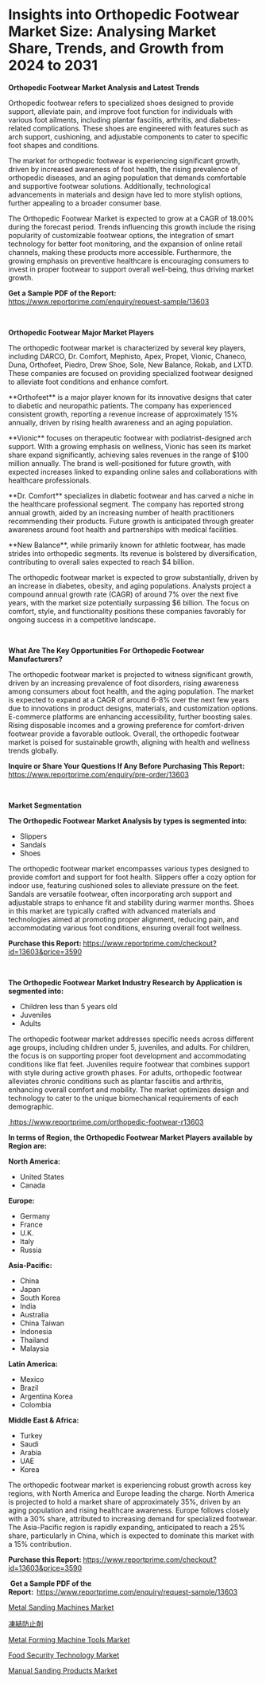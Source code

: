 <p><h1>Insights into Orthopedic Footwear Market Size: Analysing Market Share, Trends, and Growth from 2024 to 2031</h1></p><p><strong>Orthopedic Footwear Market Analysis and Latest Trends</strong></p>
<p><p>Orthopedic footwear refers to specialized shoes designed to provide support, alleviate pain, and improve foot function for individuals with various foot ailments, including plantar fasciitis, arthritis, and diabetes-related complications. These shoes are engineered with features such as arch support, cushioning, and adjustable components to cater to specific foot shapes and conditions. </p><p>The market for orthopedic footwear is experiencing significant growth, driven by increased awareness of foot health, the rising prevalence of orthopedic diseases, and an aging population that demands comfortable and supportive footwear solutions. Additionally, technological advancements in materials and design have led to more stylish options, further appealing to a broader consumer base.</p><p>The Orthopedic Footwear Market is expected to grow at a CAGR of 18.00% during the forecast period. Trends influencing this growth include the rising popularity of customizable footwear options, the integration of smart technology for better foot monitoring, and the expansion of online retail channels, making these products more accessible. Furthermore, the growing emphasis on preventive healthcare is encouraging consumers to invest in proper footwear to support overall well-being, thus driving market growth.</p></p>
<p><strong>Get a Sample PDF of the Report:&nbsp;</strong> <a href="https://www.reportprime.com/enquiry/request-sample/13603">https://www.reportprime.com/enquiry/request-sample/13603</a></p>
<p>&nbsp;</p>
<p><strong>Orthopedic Footwear Major Market Players</strong></p>
<p><p>The orthopedic footwear market is characterized by several key players, including DARCO, Dr. Comfort, Mephisto, Apex, Propet, Vionic, Chaneco, Duna, Orthofeet, Piedro, Drew Shoe, Sole, New Balance, Rokab, and LXTD. These companies are focused on providing specialized footwear designed to alleviate foot conditions and enhance comfort.</p><p>**Orthofeet** is a major player known for its innovative designs that cater to diabetic and neuropathic patients. The company has experienced consistent growth, reporting a revenue increase of approximately 15% annually, driven by rising health awareness and an aging population. </p><p>**Vionic** focuses on therapeutic footwear with podiatrist-designed arch support. With a growing emphasis on wellness, Vionic has seen its market share expand significantly, achieving sales revenues in the range of $100 million annually. The brand is well-positioned for future growth, with expected increases linked to expanding online sales and collaborations with healthcare professionals.</p><p>**Dr. Comfort** specializes in diabetic footwear and has carved a niche in the healthcare professional segment. The company has reported strong annual growth, aided by an increasing number of health practitioners recommending their products. Future growth is anticipated through greater awareness around foot health and partnerships with medical facilities.</p><p>**New Balance**, while primarily known for athletic footwear, has made strides into orthopedic segments. Its revenue is bolstered by diversification, contributing to overall sales expected to reach $4 billion. </p><p>The orthopedic footwear market is expected to grow substantially, driven by an increase in diabetes, obesity, and aging populations. Analysts project a compound annual growth rate (CAGR) of around 7% over the next five years, with the market size potentially surpassing $6 billion. The focus on comfort, style, and functionality positions these companies favorably for ongoing success in a competitive landscape.</p></p>
<p>&nbsp;</p>
<p><strong>What Are The Key Opportunities For Orthopedic Footwear Manufacturers?</strong></p>
<p><p>The orthopedic footwear market is projected to witness significant growth, driven by an increasing prevalence of foot disorders, rising awareness among consumers about foot health, and the aging population. The market is expected to expand at a CAGR of around 6-8% over the next few years due to innovations in product designs, materials, and customization options. E-commerce platforms are enhancing accessibility, further boosting sales. Rising disposable incomes and a growing preference for comfort-driven footwear provide a favorable outlook. Overall, the orthopedic footwear market is poised for sustainable growth, aligning with health and wellness trends globally.</p></p>
<p><strong>Inquire or Share Your Questions If Any Before Purchasing This Report:</strong> <a href="https://www.reportprime.com/enquiry/pre-order/13603">https://www.reportprime.com/enquiry/pre-order/13603</a></p>
<p>&nbsp;</p>
<p><strong>Market Segmentation</strong></p>
<p><strong>The Orthopedic Footwear Market Analysis by types is segmented into:</strong></p>
<p><ul><li>Slippers</li><li>Sandals</li><li>Shoes</li></ul></p>
<p><p>The orthopedic footwear market encompasses various types designed to provide comfort and support for foot health. Slippers offer a cozy option for indoor use, featuring cushioned soles to alleviate pressure on the feet. Sandals are versatile footwear, often incorporating arch support and adjustable straps to enhance fit and stability during warmer months. Shoes in this market are typically crafted with advanced materials and technologies aimed at promoting proper alignment, reducing pain, and accommodating various foot conditions, ensuring overall foot wellness.</p></p>
<p><strong>Purchase this Report:&nbsp;</strong><a href="https://www.reportprime.com/checkout?id=13603&price=3590">https://www.reportprime.com/checkout?id=13603&price=3590</a></p>
<p>&nbsp;</p>
<p><strong>The Orthopedic Footwear Market Industry Research by Application is segmented into:</strong></p>
<p><ul><li>Children less than 5 years old</li><li>Juveniles</li><li>Adults</li></ul></p>
<p><p>The orthopedic footwear market addresses specific needs across different age groups, including children under 5, juveniles, and adults. For children, the focus is on supporting proper foot development and accommodating conditions like flat feet. Juveniles require footwear that combines support with style during active growth phases. For adults, orthopedic footwear alleviates chronic conditions such as plantar fasciitis and arthritis, enhancing overall comfort and mobility. The market optimizes design and technology to cater to the unique biomechanical requirements of each demographic.</p></p>
<p><a href="https://www.reportprime.com/orthopedic-footwear-r13603">&nbsp;https://www.reportprime.com/orthopedic-footwear-r13603</a></p>
<p><strong>In terms of Region, the Orthopedic Footwear Market Players available by Region are:</strong></p>
<p>
    <p> <strong> North America: </strong>
        <ul>
            <li>United States</li>
            <li>Canada</li>
        </ul>
        </p> 
    <p> <strong> Europe: </strong>
        <ul>
            <li>Germany</li>
            <li>France</li>
            <li>U.K.</li>
            <li>Italy</li>
            <li>Russia</li>
        </ul>
        </p> 
    <p> <strong> Asia-Pacific: </strong>
        <ul>
            <li>China</li>
            <li>Japan</li>
            <li>South Korea</li>
            <li>India</li>
            <li>Australia</li>
            <li>China Taiwan</li>
            <li>Indonesia</li>
            <li>Thailand</li>
            <li>Malaysia</li>
        </ul>
        </p> 
    <p> <strong> Latin America: </strong>
        <ul>
            <li>Mexico</li>
            <li>Brazil</li>
            <li>Argentina Korea</li>
            <li>Colombia</li>
        </ul>
        </p> 
    <p> <strong> Middle East & Africa: </strong>
        <ul>
            <li>Turkey</li>
            <li>Saudi</li>
            <li>Arabia</li>
            <li>UAE</li>
            <li>Korea</li>
        </ul>
    </p>
    </p>
<p><p>The orthopedic footwear market is experiencing robust growth across key regions, with North America and Europe leading the charge. North America is projected to hold a market share of approximately 35%, driven by an aging population and rising healthcare awareness. Europe follows closely with a 30% share, attributed to increasing demand for specialized footwear. The Asia-Pacific region is rapidly expanding, anticipated to reach a 25% share, particularly in China, which is expected to dominate this market with a 15% contribution.</p></p>
<p><strong>Purchase this Report: </strong><a href="https://www.reportprime.com/checkout?id=13603&price=3590">https://www.reportprime.com/checkout?id=13603&price=3590</a></p>
<p>&nbsp;<strong>Get a Sample PDF of the Report:&nbsp;&nbsp;</strong><a href="https://www.reportprime.com/enquiry/request-sample/13603">https://www.reportprime.com/enquiry/request-sample/13603</a></p>
<p><strong></strong></p>
<p><p><a href="https://www.linkedin.com/pulse/metal-sanding-machines-market-overview-global-trends-future-syqgf?trackingId=JzIyCJPHSPapSGJxejBBQA%3D%3D">Metal Sanding Machines Market</a></p><p><a href="https://medium.com/@vedakuvlis2023/anti-freeze-agents-market-%E3%81%AE%E3%82%B0%E3%83%AD%E3%83%BC%E3%83%90%E3%83%AB%E5%B8%82%E5%A0%B4%E6%A6%82%E8%A6%81%E3%81%AF-%E4%B8%96%E7%95%8C%E3%81%8A%E3%82%88%E3%81%B3%E4%B8%BB%E8%A6%81%E5%B8%82%E5%A0%B4%E3%81%AB%E3%81%8A%E3%81%91%E3%82%8B%E6%A5%AD%E7%95%8C%E3%81%AB%E5%BD%B1%E9%9F%BF%E3%82%92%E4%B8%8E%E3%81%88%E3%82%8B%E4%B8%BB%E8%A6%81%E3%81%AA%E3%83%88%E3%83%AC%E3%83%B3%E3%83%89%E3%81%AB%E3%81%A4%E3%81%84%E3%81%A6-%E7%8B%AC%E8%87%AA%E3%81%AE%E8%A6%96%E7%82%B9%E3%82%92%E6%8F%90%E4%BE%9B%E3%81%97%E3%81%BE%E3%81%99-8f71debd6a9a">凍結防止剤</a></p><p><a href="https://www.linkedin.com/pulse/booming-metal-forming-machine-tools-market-sector-analysis-uxuif?trackingId=rX8evrIASpSg7KNFPoDpWA%3D%3D">Metal Forming Machine Tools Market</a></p><p><a href="https://github.com/MarciaRunte/Market-Research-Report-List-1/blob/main/food-security-technology-market.md">Food Security Technology Market</a></p><p><a href="https://medium.com/@tobyyundt/the-manual-sanding-products-market-prioritizes-cost-control-and-efficiency-enhancement-f02ffb11768d">Manual Sanding Products Market</a></p></p>